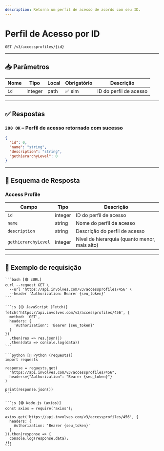 ```yaml
---
description: Retorna um perfil de acesso de acordo com seu ID.
---
```


# Perfil de Acesso por ID

`GET /v3/accessprofiles/{id}`

***

## 📥 Parâmetros

| Nome | Tipo    | Local | Obrigatório | Descrição              |
| ---- | ------- | ----- | ----------- | ---------------------- |
| `id` | integer | path  | ✅ sim       | ID do perfil de acesso |

***

## ✅ Respostas

### `200 OK` – Perfil de acesso retornado com sucesso

```json
{
  "id": 0,
  "name": "string",
  "description": "string",
  "gethierarchyLevel": 0
}
```

***

## 🧬 Esquema de Resposta

### Access Profile

| Campo               | Tipo    | Descrição                                     |
| ------------------- | ------- | --------------------------------------------- |
| `id`                | integer | ID do perfil de acesso                        |
| `name`              | string  | Nome do perfil de acesso                      |
| `description`       | string  | Descrição do perfil de acesso                 |
| `gethierarchyLevel` | integer | Nível de hierarquia (quanto menor, mais alto) |

***

## 📘 Exemplo de requisição

````tabs
```bash [🟢 cURL]
curl --request GET \
  --url 'https://api.involves.com/v3/accessprofiles/456' \
  --header 'Authorization: Bearer {seu_token}'
```

```js [🟡 JavaScript (Fetch)]
fetch('https://api.involves.com/v3/accessprofiles/456', {
  method: 'GET',
  headers: {
    'Authorization': 'Bearer {seu_token}'
  }
})
  .then(res => res.json())
  .then(data => console.log(data))
```

```python [🔵 Python (requests)]
import requests

response = requests.get(
  "https://api.involves.com/v3/accessprofiles/456",
  headers={"Authorization": "Bearer {seu_token}"}
)

print(response.json())
```

```js [🟣 Node.js (axios)]
const axios = require('axios');

axios.get('https://api.involves.com/v3/accessprofiles/456', {
  headers: {
    Authorization: 'Bearer {seu_token}'
  }
}).then(response => {
  console.log(response.data);
});
```
````
